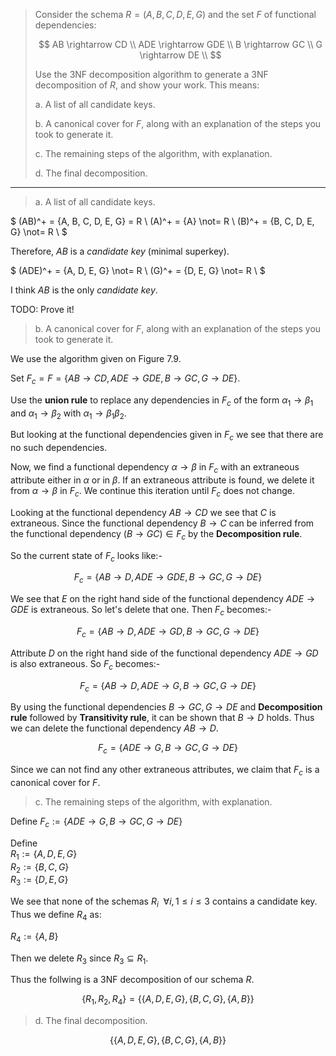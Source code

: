 > Consider the schema $R = (A, B, C, D, E, G)$ and the set $F$ of functional 
> dependencies: 
> 
> $$
> AB \rightarrow CD  \\
> ADE \rightarrow GDE  \\
> B \rightarrow GC  \\
> G \rightarrow DE \\
> $$
> 
> Use the 3NF decomposition algorithm to generate a 3NF decomposition of $R$, 
> and show your work. This means: 
> 
> a. A list of all candidate keys. 
> 
> b. A canonical cover for $F$, along with an explanation of the steps you took 
> to generate it. 
> 
> c. The remaining steps of the algorithm, with explanation. 
> 
> d. The final decomposition. 

--------------------------------

> a. A list of all candidate keys. 

$
(AB)^+ = \{A, B, C, D, E, G\} = R \\
(A)^+ = \{A\} \not= R \\ 
(B)^+ = \{B, C, D, E, G\} \not= R \\ 
$

Therefore, $AB$ is a _candidate key_ (minimal superkey). 

$
(ADE)^+ = \{A, D, E, G\} \not= R \\
(G)^+ = \{D, E, G\} \not= R \\ 
$

I think $AB$ is the only _candidate key_. 

TODO: Prove it!

> b. A canonical cover for $F$, along with an explanation of the steps you took 
> to generate it. 

We use the algorithm given on Figure 7.9. 

Set $F_c = F = \{AB \rightarrow CD, ADE \rightarrow GDE, B \rightarrow GC, G \rightarrow DE\}$. 

Use the **union rule** to replace any dependencies in $F_c$ of the form 
$\alpha_1 \rightarrow \beta_1$ and $\alpha_1 \rightarrow \beta_2$ with 
$\alpha_1 \rightarrow \beta_1\beta_2$. 

But looking at the functional dependencies given in $F_c$ we see that 
there are no such dependencies. 

Now, we find a functional dependency $\alpha \rightarrow \beta$  in $F_c$ 
with an extraneous attribute either in $\alpha$ or in $\beta$. If an 
extraneous attribute is found, we delete it from $\alpha \rightarrow \beta$ 
in $F_c$. We continue this iteration until $F_c$ does not change. 

Looking at the functional dependency $AB \rightarrow CD$ we see that $C$ 
is extraneous. Since the functional dependency $B \rightarrow C$ can be
inferred from the functional dependency $(B \rightarrow GC) \in F_c$ by the 
**Decomposition rule**. 

So the current state of $F_c$ looks like:-

$$
F_c = \{AB \rightarrow D, ADE \rightarrow GDE, B \rightarrow GC, G \rightarrow DE\}
$$

We see that $E$ on the right hand side of the functional dependency $ADE \rightarrow GDE$
is extraneous. So let's delete that one. Then $F_c$ becomes:-

$$
F_c = \{AB \rightarrow D, ADE \rightarrow GD, B \rightarrow GC, G \rightarrow DE\}
$$

Attribute $D$ on the right hand side of the functional dependency $ADE \rightarrow GD$
is also extraneous. So $F_c$ becomes:-

$$
F_c = \{AB \rightarrow D, ADE \rightarrow G, B \rightarrow GC, G \rightarrow DE\}
$$

By using the functional dependencies $B \rightarrow GC, G \rightarrow DE$ and 
**Decomposition rule** followed by **Transitivity rule**, it can be shown that 
$B \rightarrow D$ holds. Thus we can delete the functional dependency $AB \rightarrow D$. 

$$
F_c = \{ADE \rightarrow G, B \rightarrow GC, G \rightarrow DE\}
$$

Since we can not find any other extraneous attributes, we claim that $F_c$ is a canonical 
cover for $F$. 

> c. The remaining steps of the algorithm, with explanation. 

Define $F_c := \{ADE \rightarrow G, B \rightarrow GC, G \rightarrow DE\}$

Define <br>
$R_1 := \{A, D, E, G\}$ <br>
$R_2 := \{B, C, G\}$ <br>
$R_3 := \{D, E, G\}$ <br>

We see that none of the schemas $R_i \:\: \forall i, 1 \leq i \leq 3$ contains a 
candidate key. Thus we define $R_4$ as:

$R_4 := \{A, B\}$ 

Then we delete $R_3$ since $R_3 \subseteq R_1$. 

Thus the follwing is a 3NF decomposition of our schema $R$. 

$$
\{R_1, R_2, R_4\} = \{\{A, D, E, G\}, \{B, C, G\}, \{A, B\}\}
$$

> d. The final decomposition. 

$$
\{\{A, D, E, G\}, \{B, C, G\}, \{A, B\}\}
$$